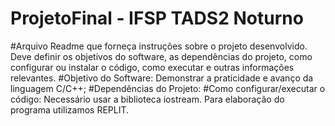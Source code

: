 # ProjetoFinal - IFSP TADS2 Noturno
#Arquivo Readme que forneça instruções sobre o projeto desenvolvido. Deve definir os objetivos do software, as dependências do projeto, como configurar ou instalar o código, como executar e outras informações relevantes.
#Objetivo do Software: Demonstrar a praticidade e avanço da linguagem C/C++;
#Dependências do Projeto:
#Como configurar/executar o código: Necessário usar a biblioteca iostream. Para elaboração do programa utilizamos REPLIT.
